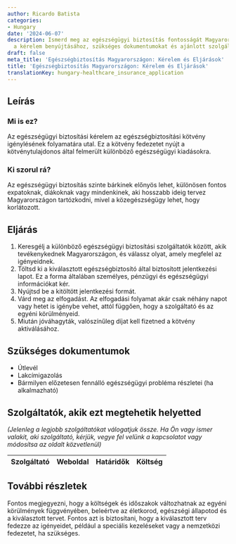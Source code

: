```yaml
---
author: Ricardo Batista
categories:
- Hungary
date: '2024-06-07'
description: Ismerd meg az egészségügyi biztosítás fontosságát Magyarországon, lépéseket
  a kérelem benyújtásához, szükséges dokumentumokat és ajánlott szolgáltatókat.
draft: false
meta_title: 'Egészségbiztosítás Magyarországon: Kérelem és Eljárások'
title: 'Egészségbiztosítás Magyarországon: Kérelem és Eljárások'
translationKey: hungary-healthcare_insurance_application
---
```



## Leírás
### Mi is ez?
Az egészségügyi biztosítási kérelem az egészségbiztosítási kötvény igénylésének folyamatára utal. Ez a kötvény fedezetet nyújt a kötvénytulajdonos által felmerült különböző egészségügyi kiadásokra.

### Ki szorul rá?
Az egészségügyi biztosítás szinte bárkinek előnyös lehet, különösen fontos expatoknak, diákoknak vagy mindenkinek, aki hosszabb ideig tervez Magyarországon tartózkodni, mivel a közegészségügy lehet, hogy korlátozott.

## Eljárás

1. Keresgélj a különböző egészségügyi biztosítási szolgáltatók között, akik tevékenykednek Magyarországon, és válassz olyat, amely megfelel az igényeidnek.
2. Töltsd ki a kiválasztott egészségbiztosító által biztosított jelentkezési lapot. Ez a forma általában személyes, pénzügyi és egészségügyi információkat kér.
3. Nyújtsd be a kitöltött jelentkezési formát.
4. Várd meg az elfogadást. Az elfogadási folyamat akár csak néhány napot vagy hetet is igénybe vehet, attól függően, hogy a szolgáltató és az egyéni körülményeid.
5. Miután jóváhagyták, valószínűleg díjat kell fizetned a kötvény aktiválásához.

## Szükséges dokumentumok
* Útlevél
* Lakcímigazolás
* Bármilyen előzetesen fennálló egészségügyi probléma részletei (ha alkalmazható)

## Szolgáltatók, akik ezt megtehetik helyetted

_(Jelenleg a legjobb szolgáltatókat válogatjuk össze. Ha Ön vagy ismer valakit, aki szolgáltató, kérjük, vegye fel velünk a kapcsolatot vagy módosítsa az oldalt közvetlenül)_

| Szolgáltató     |     Weboldal    |     Határidők    |       Költség     |
| --------------- | --------------- |  :-------------: | :-------------: |

## További részletek
Fontos megjegyezni, hogy a költségek és időszakok változhatnak az egyéni körülmények függvényében, beleértve az életkorod, egészségi állapotod és a kiválasztott tervet. Fontos azt is biztosítani, hogy a kiválasztott terv fedezze az igényeidet, például a speciális kezeléseket vagy a nemzetközi fedezetet, ha szükséges.